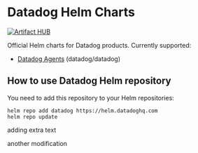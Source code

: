 # Datadog Helm Charts

[![Artifact HUB](https://img.shields.io/endpoint?url=https://artifacthub.io/badge/repository/datadog)](https://artifacthub.io/packages/search?repo=datadog) 

Official Helm charts for Datadog products. Currently supported:
- [Datadog Agents](charts/datadog/README.md) (datadog/datadog)

## How to use Datadog Helm repository

You need to add this repository to your Helm repositories:

```
helm repo add datadog https://helm.datadoghq.com
helm repo update
```
adding extra text

another modification
